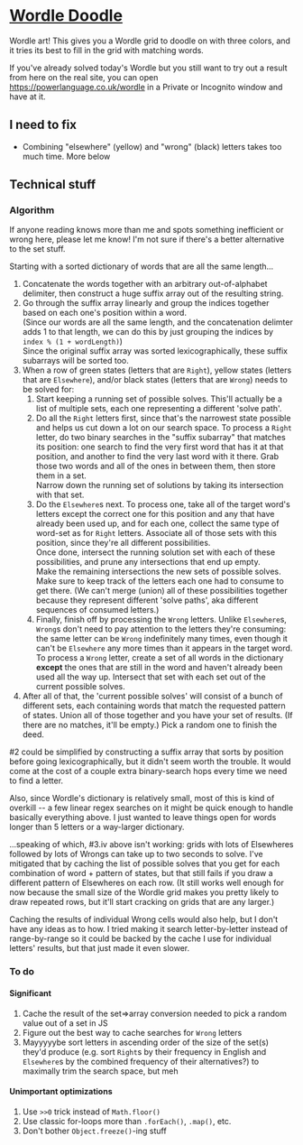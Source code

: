 # [Wordle Doodle](https://supposedly.github.io/wordledoodle)

Wordle art! This gives you a Wordle grid to doodle on with three colors, and it tries its best to fill in the grid with matching words.

If you've already solved today's Wordle but you still want to try out a result from here on the real site,
you can open https://powerlanguage.co.uk/wordle in a Private or Incognito window and have at it.

## I need to fix
- Combining "elsewhere" (yellow) and "wrong" (black) letters takes too much time. More below

## Technical stuff

### Algorithm
If anyone reading knows more than me and spots something inefficient or wrong here, please let me know! I'm not sure if there's
a better alternative to the set stuff.

Starting with a sorted dictionary of words that are all the same length...
1. Concatenate the words together with an arbitrary out-of-alphabet delimiter, then construct a huge suffix array out of the resulting string.
2. Go through the suffix array linearly and group the indices together based on each one's position within a word.  
   (Since our words are all the same length, and the concatenation delimter adds 1 to that length, we can do this by just
   grouping the indices by `index % (1 + wordLength)`)  
   Since the original suffix array was sorted lexicographically, these suffix subarrays will be sorted too.
3. When a row of green states (letters that are `Right`), yellow states (letters that are `Elsewhere`), and/or black states
   (letters that are `Wrong`) needs to be solved for:
    1. Start keeping a running set of possible solves. This'll actually be a list of multiple sets, each one representing a different 'solve path'.
    2. Do all the `Right` letters first, since that's the narrowest state possible and helps us cut down a lot on our search space.
       To process a `Right` letter, do two binary searches in the "suffix subarray" that matches its position: one search to find
       the very first word that has it at that position, and another to find the very last word with it there. Grab those two
       words and all of the ones in between them, then store them in a set.  
       Narrow down the running set of solutions by taking its intersection with that set.  
    3. Do the `Elsewhere`s next. To process one, take all of the target word's letters except the correct one for this position and
       any that have already been used up, and for each one, collect the same type of word-set as for `Right` letters. Associate
       all of those sets with this position, since they're all different possibilities.  
       Once done, intersect the running solution set with each of these possibilities, and prune any intersections that end up empty.  
       Make the remaining intersections the new sets of possible solves. Make sure to keep track of the letters each one had to consume to
       get there. (We can't merge (union) all of these possibilities together because they represent different 'solve paths', aka
       different sequences of consumed letters.)
    4. Finally, finish off by processing the `Wrong` letters. Unlike `Elsewhere`s, `Wrong`s don't need to pay attention to the letters
       they're consuming: the same letter can be `Wrong` indefinitely many times, even though it can't be `Elsewhere` any more times
       than it appears in the target word.  
       To process a `Wrong` letter, create a set of all words in the dictionary **except** the ones that are still in the word and
       haven't already been used all the way up. Intersect that set with each set out of the current possible solves.
4. After all of that, the 'current possible solves' will consist of a bunch of different sets, each containing words that match
   the requested pattern of states. Union all of those together and you have your set of results. (If there are no matches, it'll be
   empty.) Pick a random one to finish the deed.

\#2 could be simplified by constructing a suffix array that sorts by position before going lexicographically, but it didn't
seem worth the trouble. It would come at the cost of a couple extra binary-search hops every time we need to find a letter.

Also, since Wordle's dictionary is relatively small, most of this is kind of overkill -- a few linear regex searches on it might be quick
enough to handle basically everything above. I just wanted to leave things open for words longer than 5 letters or a way-larger dictionary.

...speaking of which, #3.iv above isn't working: grids with lots of Elsewheres followed by lots of Wrongs can take up to two seconds
to solve. I've mitigated that by caching the list of possible solves that you get for each combination of word + pattern of states,
but that still fails if you draw a different pattern of Elsewheres on each row. (It still works well enough for now because the small
size of the Wordle grid makes you pretty likely to draw repeated rows, but it'll start cracking on grids that are any larger.)

Caching the results of individual Wrong cells would also help, but I don't have any ideas as to how. I tried making it search
letter-by-letter instead of range-by-range so it could be backed by the cache I use for individual letters' results, but that just
made it even slower.

### To do

#### Significant
1. Cache the result of the set=>array conversion needed to pick a random value out of a set in JS
2. Figure out the best way to cache searches for `Wrong` letters
3. Mayyyyybe sort letters in ascending order of the size of the set(s) they'd produce (e.g. sort `Right`s by their frequency in
   English and `Elsewhere`s by the combined frequency of their alternatives?) to maximally trim the search space, but meh

#### Unimportant optimizations
1. Use `>>0` trick instead of `Math.floor()`
2. Use classic for-loops more than `.forEach()`, `.map()`, etc.
3. Don't bother `Object.freeze()`-ing stuff
